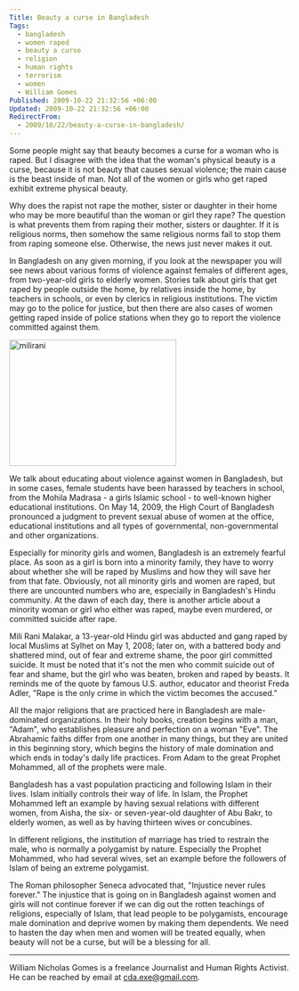 ```yaml
---
Title: Beauty a curse in Bangladesh
Tags:
  - bangladesh
  - women raped
  - beauty a curse
  - religion
  - human rights
  - terrorism
  - women
  - William Gomes
Published: 2009-10-22 21:32:56 +06:00
Updated: 2009-10-22 21:32:56 +06:00
RedirectFrom:
  - 2009/10/22/beauty-a-curse-in-bangladesh/
---
```


Some people might say that beauty becomes a curse for a woman who is raped. But I disagree with the idea that the woman's physical beauty is a curse, because it is not beauty that causes sexual violence; the main cause is the beast inside of man. Not all of the women or girls who get raped exhibit extreme physical beauty.

Why does the rapist not rape the mother, sister or daughter in their home who may be more beautiful than the woman or girl they rape? The question is what prevents them from raping their mother, sisters or daughter. If it is religious norms, then somehow the same religious norms fail to stop them from raping someone else. Otherwise, the news just never makes it out.

In Bangladesh on any given morning, if you look at the newspaper you will see news about various forms of violence against females of different ages, from two-year-old girls to elderly women. Stories talk about girls that get raped by people outside the home, by relatives inside the home, by teachers in schools, or even by clerics in religious institutions. The victim may go to the police for justice, but then there are also cases of women getting raped inside of police stations when they go to report the violence committed against them.

<img class="aligncenter size-full wp-image-674" title="milirani" src="https://enblog.muktomona.com/wp-content/uploads/2009/10/milirani.jpg" alt="milirani" width="300" height="227" />

We talk about educating about violence against women in Bangladesh, but in some cases, female students have been harassed by teachers in school, from the Mohila Madrasa - a girls Islamic school - to well-known higher educational institutions. On May 14, 2009, the High Court of Bangladesh pronounced a judgment to prevent sexual abuse of women at the office, educational institutions and all types of governmental, non-governmental and other organizations.

Especially for minority girls and women, Bangladesh is an extremely fearful place. As soon as a girl is born into a minority family, they have to worry about whether she will be raped by Muslims and how they will save her from that fate. Obviously, not all minority girls and women are raped, but there are uncounted numbers who are, especially in Bangladesh's Hindu community. At the dawn of each day, there is another article about a minority woman or girl who either was raped, maybe even murdered, or committed suicide after rape.

Mili Rani Malakar, a 13-year-old Hindu girl was abducted and gang raped by local Muslims at Sylhet on May 1, 2008; later on, with a battered body and shattered mind, out of fear and extreme shame, the poor girl committed suicide. It must be noted that it's not the men who commit suicide out of fear and shame, but the girl who was beaten, broken and raped by beasts. It reminds me of the quote by famous U.S. author, educator and theorist Freda Adler, "Rape is the only crime in which the victim becomes the accused."

All the major religions that are practiced here in Bangladesh are male-dominated organizations. In their holy books, creation begins with a man, "Adam", who establishes pleasure and perfection on a woman "Eve". The Abrahamic faiths differ from one another in many things, but they are united in this beginning story, which begins the history of male domination and which ends in today's daily life practices. From Adam to the great Prophet Mohammed, all of the prophets were male.

Bangladesh has a vast population practicing and following Islam in their lives. Islam initially controls their way of life. In Islam, the Prophet Mohammed left an example by having sexual relations with different women, from Aisha, the six- or seven-year-old daughter of Abu Bakr, to elderly women, as well as by having thirteen wives or concubines.

In different religions, the institution of marriage has tried to restrain the male, who is normally a polygamist by nature. Especially the Prophet Mohammed, who had several wives, set an example before the followers of Islam of being an extreme polygamist.

The Roman philosopher Seneca advocated that, "Injustice never rules forever." The injustice that is going on in Bangladesh against women and girls will not continue forever if we can dig out the rotten teachings of religions, especially of Islam, that lead people to be polygamists, encourage male domination and deprive women by making them dependents. We need to hasten the day when men and women will be treated equally, when beauty will not be a curse, but will be a blessing for all.

--------------------------
William Nicholas Gomes is a freelance Journalist and Human Rights Activist. He can be reached by email at cda.exe@gmail.com.
